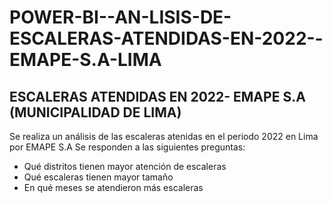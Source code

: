 # POWER-BI--AN-LISIS-DE-ESCALERAS-ATENDIDAS-EN-2022--EMAPE-S.A-LIMA


## ESCALERAS ATENDIDAS EN 2022- EMAPE S.A (MUNICIPALIDAD DE LIMA)
Se realiza un análisis de las escaleras atenidas en el periodo 2022 en Lima por EMAPE S.A
Se responden a las siguientes preguntas:
-	Qué distritos tienen mayor atención de escaleras 
-	Qué escaleras tienen mayor tamaño 
-	En qué meses se atendieron más escaleras

